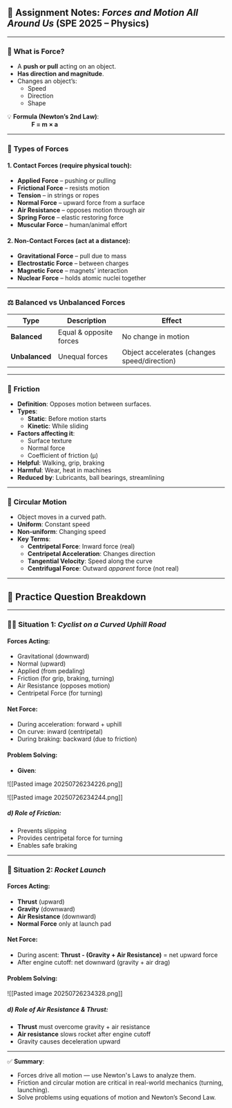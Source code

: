 ## 📘 Assignment Notes: _Forces and Motion All Around Us_ (SPE 2025 – Physics)

---

### 🧲 **What is Force?**

- A **push or pull** acting on an object.
- **Has direction and magnitude**.
- Changes an object’s:
    - Speed
    - Direction
    - Shape

💡 **Formula (Newton’s 2nd Law)**:  
    **F = m × a**

---

### 🧰 **Types of Forces**

#### **1. Contact Forces** (require physical touch):

- **Applied Force** – pushing or pulling
- **Frictional Force** – resists motion
- **Tension** – in strings or ropes
- **Normal Force** – upward force from a surface
- **Air Resistance** – opposes motion through air
- **Spring Force** – elastic restoring force
- **Muscular Force** – human/animal effort

#### **2. Non-Contact Forces** (act at a distance):

- **Gravitational Force** – pull due to mass
- **Electrostatic Force** – between charges
- **Magnetic Force** – magnets’ interaction
- **Nuclear Force** – holds atomic nuclei together

---

### ⚖️ **Balanced vs Unbalanced Forces**

|Type|Description|Effect|
|---|---|---|
|**Balanced**|Equal & opposite forces|No change in motion|
|**Unbalanced**|Unequal forces|Object accelerates (changes speed/direction)|

---

### 🛞 **Friction**

- **Definition**: Opposes motion between surfaces.
- **Types**:
    - **Static**: Before motion starts
    - **Kinetic**: While sliding
- **Factors affecting it**:
    - Surface texture
    - Normal force
    - Coefficient of friction (μ)
- **Helpful**: Walking, grip, braking
- **Harmful**: Wear, heat in machines
- **Reduced by**: Lubricants, ball bearings, streamlining

---

### 🔄 **Circular Motion**

- Object moves in a curved path.
- **Uniform**: Constant speed
- **Non-uniform**: Changing speed
- **Key Terms**:
    - **Centripetal Force**: Inward force (real)
    - **Centripetal Acceleration**: Changes direction
    - **Tangential Velocity**: Speed along the curve
    - **Centrifugal Force**: Outward _apparent_ force (not real)

---

## 🧪 **Practice Question Breakdown**

---

### 🚴‍♂️ Situation 1: _Cyclist on a Curved Uphill Road_

#### **Forces Acting**:

- Gravitational (downward)
- Normal (upward)
- Applied (from pedaling)
- Friction (for grip, braking, turning)
- Air Resistance (opposes motion)
- Centripetal Force (for turning)

#### **Net Force**:

- During acceleration: forward + uphill
- On curve: inward (centripetal)
- During braking: backward (due to friction)

#### **Problem Solving**:

- **Given**:

![[Pasted image 20250726234226.png]]

![[Pasted image 20250726234244.png]]

##### d) Role of Friction:

- Prevents slipping
- Provides centripetal force for turning
- Enables safe braking

---

### 🚀 Situation 2: _Rocket Launch_

#### **Forces Acting**:

- **Thrust** (upward)
- **Gravity** (downward)
- **Air Resistance** (downward)
- **Normal Force** only at launch pad

#### **Net Force**:

- During ascent: **Thrust - (Gravity + Air Resistance)** = net upward force
- After engine cutoff: net downward (gravity + air drag)

#### **Problem Solving**:

![[Pasted image 20250726234328.png]]

##### d) Role of Air Resistance & Thrust:

- **Thrust** must overcome gravity + air resistance
- **Air resistance** slows rocket after engine cutoff
- Gravity causes deceleration upward

---

✅ **Summary**:

- Forces drive all motion — use Newton's Laws to analyze them.
- Friction and circular motion are critical in real-world mechanics (turning, launching).
- Solve problems using equations of motion and Newton’s Second Law.
